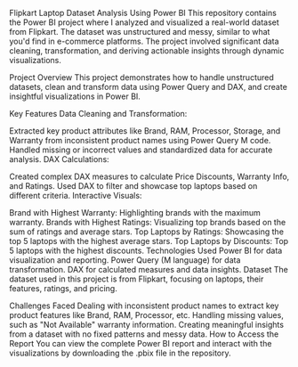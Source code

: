 Flipkart Laptop Dataset Analysis Using Power BI
This repository contains the Power BI project where I analyzed and visualized a real-world dataset from Flipkart. The dataset was unstructured and messy, similar to what you'd find in e-commerce platforms. The project involved significant data cleaning, transformation, and deriving actionable insights through dynamic visualizations.

Project Overview
This project demonstrates how to handle unstructured datasets, clean and transform data using Power Query and DAX, and create insightful visualizations in Power BI.

Key Features
Data Cleaning and Transformation:

Extracted key product attributes like Brand, RAM, Processor, Storage, and Warranty from inconsistent product names using Power Query M code.
Handled missing or incorrect values and standardized data for accurate analysis.
DAX Calculations:

Created complex DAX measures to calculate Price Discounts, Warranty Info, and Ratings.
Used DAX to filter and showcase top laptops based on different criteria.
Interactive Visuals:

Brand with Highest Warranty: Highlighting brands with the maximum warranty.
Brands with Highest Ratings: Visualizing top brands based on the sum of ratings and average stars.
Top Laptops by Ratings: Showcasing the top 5 laptops with the highest average stars.
Top Laptops by Discounts: Top 5 laptops with the highest discounts.
Technologies Used
Power BI for data visualization and reporting.
Power Query (M language) for data transformation.
DAX for calculated measures and data insights.
Dataset
The dataset used in this project is from Flipkart, focusing on laptops, their features, ratings, and pricing.

Challenges Faced
Dealing with inconsistent product names to extract key product features like Brand, RAM, Processor, etc.
Handling missing values, such as "Not Available" warranty information.
Creating meaningful insights from a dataset with no fixed patterns and messy data.
How to Access the Report
You can view the complete Power BI report and interact with the visualizations by downloading the .pbix file in the repository.
